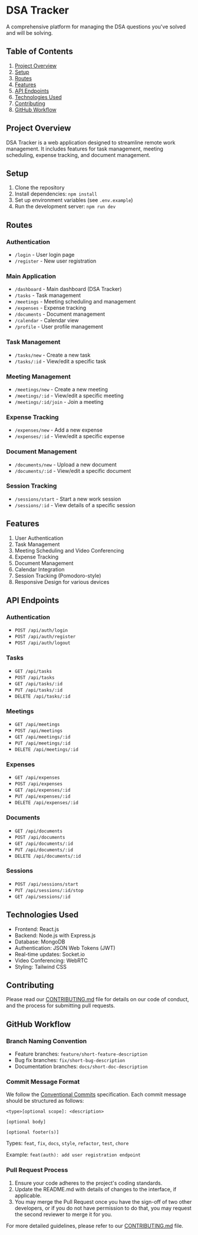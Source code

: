 # DSA Tracker

A comprehensive platform for managing the DSA questions you've solved and will be solving.

## Table of Contents
1. [Project Overview](#project-overview)
2. [Setup](#setup)
3. [Routes](#routes)
4. [Features](#features)
5. [API Endpoints](#api-endpoints)
6. [Technologies Used](#technologies-used)
7. [Contributing](#contributing)
8. [GitHub Workflow](#github-workflow)


## Project Overview

DSA Tracker is a web application designed to streamline remote work management. It includes features for task management, meeting scheduling, expense tracking, and document management.

## Setup

1. Clone the repository
2. Install dependencies: `npm install`
3. Set up environment variables (see `.env.example`)
4. Run the development server: `npm run dev`

## Routes

### Authentication
- `/login` - User login page
- `/register` - New user registration

### Main Application
- `/dashboard` - Main dashboard (DSA Tracker)
- `/tasks` - Task management
- `/meetings` - Meeting scheduling and management
- `/expenses` - Expense tracking
- `/documents` - Document management
- `/calendar` - Calendar view
- `/profile` - User profile management

### Task Management
- `/tasks/new` - Create a new task
- `/tasks/:id` - View/edit a specific task

### Meeting Management
- `/meetings/new` - Create a new meeting
- `/meetings/:id` - View/edit a specific meeting
- `/meetings/:id/join` - Join a meeting

### Expense Tracking
- `/expenses/new` - Add a new expense
- `/expenses/:id` - View/edit a specific expense

### Document Management
- `/documents/new` - Upload a new document
- `/documents/:id` - View/edit a specific document

### Session Tracking
- `/sessions/start` - Start a new work session
- `/sessions/:id` - View details of a specific session

## Features

1. User Authentication
2. Task Management
3. Meeting Scheduling and Video Conferencing
4. Expense Tracking
5. Document Management
6. Calendar Integration
7. Session Tracking (Pomodoro-style)
8. Responsive Design for various devices

## API Endpoints

### Authentication
- `POST /api/auth/login`
- `POST /api/auth/register`
- `POST /api/auth/logout`

### Tasks
- `GET /api/tasks`
- `POST /api/tasks`
- `GET /api/tasks/:id`
- `PUT /api/tasks/:id`
- `DELETE /api/tasks/:id`

### Meetings
- `GET /api/meetings`
- `POST /api/meetings`
- `GET /api/meetings/:id`
- `PUT /api/meetings/:id`
- `DELETE /api/meetings/:id`

### Expenses
- `GET /api/expenses`
- `POST /api/expenses`
- `GET /api/expenses/:id`
- `PUT /api/expenses/:id`
- `DELETE /api/expenses/:id`

### Documents
- `GET /api/documents`
- `POST /api/documents`
- `GET /api/documents/:id`
- `PUT /api/documents/:id`
- `DELETE /api/documents/:id`

### Sessions
- `POST /api/sessions/start`
- `PUT /api/sessions/:id/stop`
- `GET /api/sessions/:id`

## Technologies Used

- Frontend: React.js
- Backend: Node.js with Express.js
- Database: MongoDB
- Authentication: JSON Web Tokens (JWT)
- Real-time updates: Socket.io
- Video Conferencing: WebRTC
- Styling: Tailwind CSS


## Contributing

Please read our [CONTRIBUTING.md](CONTRIBUTING.md) file for details on our code of conduct, and the process for submitting pull requests.

## GitHub Workflow

### Branch Naming Convention
- Feature branches: `feature/short-feature-description`
- Bug fix branches: `fix/short-bug-description`
- Documentation branches: `docs/short-doc-description`

### Commit Message Format
We follow the [Conventional Commits](https://www.conventionalcommits.org/) specification. Each commit message should be structured as follows:

```
<type>[optional scope]: <description>

[optional body]

[optional footer(s)]
```

Types: `feat`, `fix`, `docs`, `style`, `refactor`, `test`, `chore`

Example: `feat(auth): add user registration endpoint`

### Pull Request Process
1. Ensure your code adheres to the project's coding standards.
2. Update the README.md with details of changes to the interface, if applicable.
3. You may merge the Pull Request once you have the sign-off of two other developers, or if you do not have permission to do that, you may request the second reviewer to merge it for you.

For more detailed guidelines, please refer to our [CONTRIBUTING.md](CONTRIBUTING.md) file.